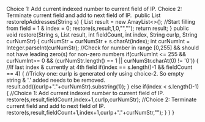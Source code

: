 Choice 1: Add current indexed number to current field of IP.
Choice 2: Terminate current field and add to next field of IP.
​
public List<String> restoreIpAddresses(String s)
{
List<String> result = new ArrayList<>();
//Start filling from field = 1 & index = 0;
restore(s,result,1,0,"","");
return result;
}
public void restore(String s, List<String> result, int fieldCount, int index, String curIp, String curNumStr)
{
curNumStr = curNumStr + s.charAt(index);
int curNumInt = Integer.parseInt(curNumStr);
//Check for number in range [0,255] && should not have leading zero(s) for non-zero numbers
if(curNumInt <= 255 && curNumInt>= 0 && (curNumStr.length() == 1 || curNumStr.charAt(0) != '0'))
{
//If last index & currently at 4th field
if(index == s.length()-1 && fieldCount == 4)
{
//Tricky one: curIp is generated only using choice-2. So empty string & '.' added needs to be removed.
result.add((curIp+"."+curNumStr).substring(1));
}
else if(index < s.length()-1)
{
//Choice 1: Add current indexed number to current field of IP.
restore(s,result,fieldCount,index+1,curIp,curNumStr);
//Choice 2: Terminate current field and add to next field of IP.
restore(s,result,fieldCount+1,index+1,curIp+"."+curNumStr,"");
}
}
}
